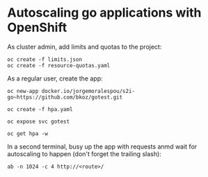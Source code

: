 # Autoscaling go applications with OpenShift

As cluster admin, add limits and quotas to the project:
```
oc create -f limits.json  
oc create -f resource-quotas.yaml
```

As a regular user, create the app:
```
oc new-app docker.io/jorgemoralespou/s2i-go~https://github.com/bkoz/gotest.git

oc create -f hpa.yaml

oc expose svc gotest

oc get hpa -w
```

In a second terminal, busy up the app with requests anmd wait for autoscaling to happen (don't forget the trailing slash):
```
ab -n 1024 -c 4 http://<route>/
```


